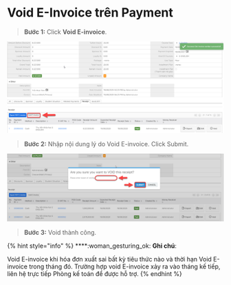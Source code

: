 # Void E-Invoice trên Payment

> **Bước 1:** Click **Void E-invoice**.

![](<../../../.gitbook/assets/image (97).png>)

> **Bước 2:** Nhập nội dung lý do Void E-invoice. Click Submit.

![](<../../../.gitbook/assets/image (98).png>)

> **Bước 3:** Void thành công.

{% hint style="info" %}
****:woman\_gesturing\_ok: **Ghi chú**:

Void E-invoice khi hóa đơn xuất sai bất kỳ tiêu thức nào và thời hạn Void E-invoice trong tháng đó. Trường hợp void E-invoice xảy ra vào tháng kế tiếp, liên hệ trực tiếp Phòng kế toán để được hỗ trợ.
{% endhint %}
